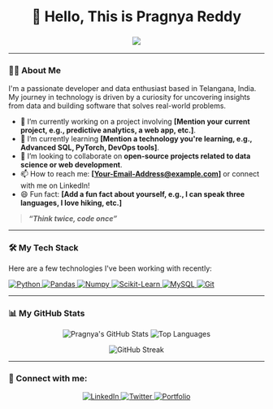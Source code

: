 <h1 align="center">
  🙏 Hello, This is Pragnya Reddy
</h1>

<h3 align="center">
  <img src="https://readme-typing-svg.herokuapp.com?font=Arial&size=24&duration=4000&color=F75C7E&center=true&vCenter=true&width=600&height=35&lines=Turning+Data%2C+Code%2C+and+Ideas+into+Impactful+Solutions" />
</h3>

---

### 🙋‍♂️ About Me

I'm a passionate developer and data enthusiast based in Telangana, India. My journey in technology is driven by a curiosity for uncovering insights from data and building software that solves real-world problems.

- 🔭 I’m currently working on a project involving **[Mention your current project, e.g., predictive analytics, a web app, etc.]**.
- 🌱 I’m currently learning **[Mention a technology you're learning, e.g., Advanced SQL, PyTorch, DevOps tools]**.
- 👯 I’m looking to collaborate on **open-source projects related to data science or web development**.
- 📫 How to reach me: **[Your-Email-Address@example.com]** or connect with me on LinkedIn!
- 😄 Fun fact: **[Add a fun fact about yourself, e.g., I can speak three languages, I love hiking, etc.]**

> ***“Think twice, code once”***

---

### 🛠️ My Tech Stack

Here are a few technologies I've been working with recently:

<p align="left">
  <a href="https://www.python.org" target="_blank">
    <img src="https://img.shields.io/badge/Python-3776AB?style=for-the-badge&logo=python&logoColor=white" alt="Python"/>
  </a>
  <a href="https://pandas.pydata.org/" target="_blank">
    <img src="https://img.shields.io/badge/Pandas-150458?style=for-the-badge&logo=pandas&logoColor=white" alt="Pandas"/>
  </a>
  <a href="https://numpy.org/" target="_blank">
    <img src="https://img.shields.io/badge/Numpy-013243?style=for-the-badge&logo=numpy&logoColor=white" alt="Numpy"/>
  </a>
  <a href="https://scikit-learn.org/" target="_blank">
    <img src="https://img.shields.io/badge/Scikit--Learn-F7931E?style=for-the-badge&logo=scikit-learn&logoColor=white" alt="Scikit-Learn"/>
  </a>
  <a href="https://www.mysql.com/" target="_blank">
    <img src="https://img.shields.io/badge/MySQL-4479A1?style=for-the-badge&logo=mysql&logoColor=white" alt="MySQL"/>
  </a>
  <a href="https://git-scm.com/" target="_blank">
    <img src="https://img.shields.io/badge/GIT-E84E31?style=for-the-badge&logo=git&logoColor=white" alt="Git"/>
  </a>
</p>

---

### 📊 My GitHub Stats

<p align="center">
  <img src="https://github-readme-stats.vercel.app/api?username=pragnya-reddy&show_icons=true&theme=radical&hide_border=true&include_all_commits=true" alt="Pragnya's GitHub Stats" />
  <img src="https://github-readme-stats.vercel.app/api/top-langs/?username=pragnya-reddy&layout=compact&theme=radical&hide_border=true" alt="Top Languages" />
</p>
<p align="center">
  <img src="https://github-readme-streak-stats.herokuapp.com/?user=pragnya-reddy&theme=radical&hide_border=true" alt="GitHub Streak" />
</p>

---

### 🤝 Connect with me:

<p align="center">
  <a href="https://www.linkedin.com/in/your-linkedin-profile/">
    <img src="https://img.shields.io/badge/LinkedIn-0077B5?style=for-the-badge&logo=linkedin&logoColor=white" alt="LinkedIn">
  </a>
  <a href="https://twitter.com/your-twitter-handle">
    <img src="https://img.shields.io/badge/Twitter-1DA1F2?style=for-the-badge&logo=twitter&logoColor=white" alt="Twitter">
  </a>
  <a href="https://your-portfolio-website.com/">
    <img src="https://img.shields.io/badge/Portfolio-255E63?style=for-the-badge&logo=google-chrome&logoColor=white" alt="Portfolio">
  </a>
</p>

